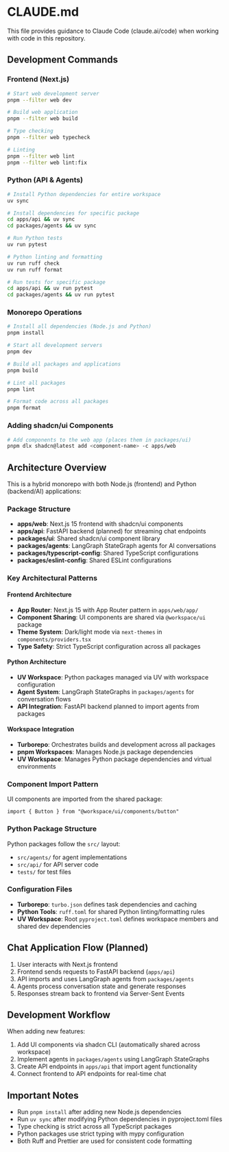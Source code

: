 # CLAUDE.md

This file provides guidance to Claude Code (claude.ai/code) when working with code in this repository.

## Development Commands

### Frontend (Next.js)
```bash
# Start web development server
pnpm --filter web dev

# Build web application
pnpm --filter web build

# Type checking
pnpm --filter web typecheck

# Linting
pnpm --filter web lint
pnpm --filter web lint:fix
```

### Python (API & Agents)
```bash
# Install Python dependencies for entire workspace
uv sync

# Install dependencies for specific package
cd apps/api && uv sync
cd packages/agents && uv sync

# Run Python tests
uv run pytest

# Python linting and formatting
uv run ruff check
uv run ruff format

# Run tests for specific package
cd apps/api && uv run pytest
cd packages/agents && uv run pytest
```

### Monorepo Operations
```bash
# Install all dependencies (Node.js and Python)
pnpm install

# Start all development servers
pnpm dev

# Build all packages and applications
pnpm build

# Lint all packages
pnpm lint

# Format code across all packages
pnpm format
```

### Adding shadcn/ui Components
```bash
# Add components to the web app (places them in packages/ui)
pnpm dlx shadcn@latest add <component-name> -c apps/web
```

## Architecture Overview

This is a hybrid monorepo with both Node.js (frontend) and Python (backend/AI) applications:

### Package Structure
- **apps/web**: Next.js 15 frontend with shadcn/ui components
- **apps/api**: FastAPI backend (planned) for streaming chat endpoints
- **packages/ui**: Shared shadcn/ui component library
- **packages/agents**: LangGraph StateGraph agents for AI conversations
- **packages/typescript-config**: Shared TypeScript configurations
- **packages/eslint-config**: Shared ESLint configurations

### Key Architectural Patterns

#### Frontend Architecture
- **App Router**: Next.js 15 with App Router pattern in `apps/web/app/`
- **Component Sharing**: UI components are shared via `@workspace/ui` package
- **Theme System**: Dark/light mode via `next-themes` in `components/providers.tsx`
- **Type Safety**: Strict TypeScript configuration across all packages

#### Python Architecture  
- **UV Workspace**: Python packages managed via UV with workspace configuration
- **Agent System**: LangGraph StateGraphs in `packages/agents` for conversation flows
- **API Integration**: FastAPI backend planned to import agents from packages

#### Workspace Integration
- **Turborepo**: Orchestrates builds and development across all packages
- **pnpm Workspaces**: Manages Node.js package dependencies
- **UV Workspace**: Manages Python package dependencies and virtual environments

### Component Import Pattern
UI components are imported from the shared package:
```tsx
import { Button } from "@workspace/ui/components/button"
```

### Python Package Structure
Python packages follow the `src/` layout:
- `src/agents/` for agent implementations
- `src/api/` for API server code
- `tests/` for test files

### Configuration Files
- **Turborepo**: `turbo.json` defines task dependencies and caching
- **Python Tools**: `ruff.toml` for shared Python linting/formatting rules
- **UV Workspace**: Root `pyproject.toml` defines workspace members and shared dev dependencies

## Chat Application Flow (Planned)

1. User interacts with Next.js frontend
2. Frontend sends requests to FastAPI backend (`apps/api`)
3. API imports and uses LangGraph agents from `packages/agents`
4. Agents process conversation state and generate responses
5. Responses stream back to frontend via Server-Sent Events

## Development Workflow

When adding new features:
1. Add UI components via shadcn CLI (automatically shared across workspace)
2. Implement agents in `packages/agents` using LangGraph StateGraphs
3. Create API endpoints in `apps/api` that import agent functionality
4. Connect frontend to API endpoints for real-time chat

## Important Notes

- Run `pnpm install` after adding new Node.js dependencies
- Run `uv sync` after modifying Python dependencies in pyproject.toml files
- Type checking is strict across all TypeScript packages
- Python packages use strict typing with mypy configuration
- Both Ruff and Prettier are used for consistent code formatting